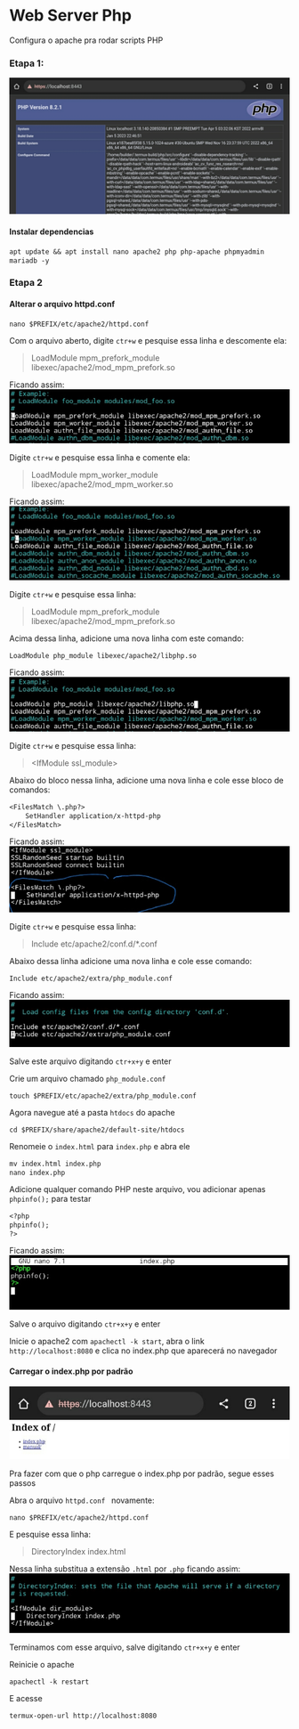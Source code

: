 # Web Server Php
Configura o apache pra rodar scripts PHP

### Etapa 1:
![mpm](https://github.com/Olliv3r/Web-Server-Php/blob/main/media/php_main.jpg)

#### Instalar dependencias
```
apt update && apt install nano apache2 php php-apache phpmyadmin mariadb -y
```

### Etapa 2
#### Alterar o arquivo  httpd.conf
```
nano $PREFIX/etc/apache2/httpd.conf
```

Com o arquivo aberto, digite `ctr+w` e pesquise essa linha e descomente ela:
> LoadModule mpm_prefork_module libexec/apache2/mod_mpm_prefork.so

Ficando assim:
![Carregar biblioteca mod_mpm_prefork.iso](https://github.com/Olliv3r/Web-Server-Php/blob/main/media/php-mpm_prefork_module.jpg)


Digite `ctr+w` e pesquise essa linha e comente ela:
> LoadModule mpm_worker_module libexec/apache2/mod_mpm_worker.so

Ficando assim:
![Desativar biblioteca mod_mpm_worker.so](https://github.com/Olliv3r/Web-Server-Php/blob/main/media/php-mpm-worker-module.jpg)

Digite `ctr+w` e pesquise essa linha:
> LoadModule mpm_prefork_module libexec/apache2/mod_mpm_prefork.so

Acima dessa linha, adicione uma nova linha com este comando:
```
LoadModule php_module libexec/apache2/libphp.so
```
Ficando assim:
![Carregar biblioteca libphp.so](https://github.com/Olliv3r/Web-Server-Php/blob/main/media/php-php_module.jpg)

Digite `ctr+w` e pesquise essa linha:
> &lt;IfModule ssl_module>

Abaixo do bloco nessa linha, adicione uma nova linha e cole esse bloco de comandos: 
```
<FilesMatch \.php?>
    SetHandler application/x-httpd-php
</FilesMatch>
```

Ficando assim:
![Definir o manipulador](https://github.com/Olliv3r/Web-Server-Php/blob/main/media/php-ifmodule.jpg)

Digite `ctr+w` e pesquise essa linha:
> Include etc/apache2/conf.d/*.conf

Abaixo dessa linha adicione uma nova linha e cole esse comando:
```
Include etc/apache2/extra/php_module.conf
```

Ficando assim:
![Incluir modulo php_module.conf](https://github.com/Olliv3r/Web-Server-Php/blob/main/media/php-php_module.conf.jpg)

Salve este arquivo digitando `ctr+x+y` e enter

Crie um arquivo chamado `php_module.conf`
```
touch $PREFIX/etc/apache2/extra/php_module.conf
```

Agora navegue até a pasta `htdocs` do apache
```
cd $PREFIX/share/apache2/default-site/htdocs
```

Renomeie o `index.html` para `index.php` e abra ele
```
mv index.html index.php
nano index.php
```

Adicione qualquer comando PHP neste arquivo, vou adicionar apenas `phpinfo();` para testar
```
<?php
phpinfo();
?>
```
Ficando assim:
![phpinfo();](https://github.com/Olliv3r/Web-Server-Php/blob/main/media/php-phpinfo().jpg)

Salve o arquivo digitando `ctr+x+y` e enter

Inicie o apache2 com `apachectl -k start`, abra o link `http://localhost:8080` e clica no index.php que aparecerá no navegador

#### Carregar o index.php por padrão
![Index.html](https://github.com/Olliv3r/Web-Server-Php/blob/main/media/php-index.html.jpg)

Pra fazer com que o php carregue o index.php por padrão, segue esses passos

Abra o arquivo `httpd.conf ` novamente:
```
nano $PREFIX/etc/apache2/httpd.conf
```

 E pesquise essa linha:
> DirectoryIndex index.html

Nessa linha substitua a extensão `.html` por `.php` ficando assim:
![Carregar index.php por padrão](https://github.com/Olliv3r/Web-Server-Php/blob/main/media/php-index.php.jpg)

Terminamos com esse arquivo, salve digitando `ctr+x+y` e enter

Reinicie o apache
```
apachectl -k restart
```

E acesse
```
termux-open-url http://localhost:8080
```
